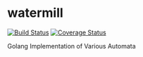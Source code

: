 # watermill

[![Build Status](https://travis-ci.com/yinyanghu/watermill.svg?branch=master)](https://travis-ci.com/yinyanghu/watermill)
[![Coverage Status](https://coveralls.io/repos/github/yinyanghu/watermill/badge.svg?branch=master)](https://coveralls.io/github/yinyanghu/watermill?branch=master)

Golang Implementation of Various Automata
